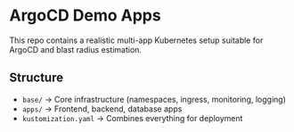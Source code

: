 # ArgoCD Demo Apps 

This repo contains a realistic multi-app Kubernetes setup suitable for ArgoCD and blast radius estimation.

## Structure
- `base/` → Core infrastructure (namespaces, ingress, monitoring, logging)
- `apps/` → Frontend, backend, database apps
- `kustomization.yaml` → Combines everything for deployment
